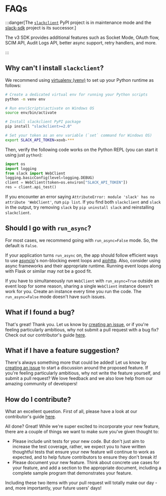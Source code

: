 # FAQs

:::danger[The [`slackclient`](https://pypi.org/project/slackclient/) PyPI project is in maintenance mode and the [slack-sdk](https://pypi.org/project/slack-sdk/) project is its successor.] 

The v3 SDK provides additional features such as Socket Mode, OAuth flow, SCIM API, Audit Logs API, better async support, retry handlers, and more.

:::

## Why can't I install `slackclient`?

We recommend using [virtualenv (venv)](https://docs.python.org/3/tutorial/venv.html) to set up your
Python runtime as follows:

``` bash
# Create a dedicated virtual env for running your Python scripts
python -m venv env

# Run env\Scripts\activate on Windows OS
source env/bin/activate

# Install slackclient PyPI package
pip install "slackclient>=2.0"

# Set your token as an env variable (`set` command for Windows OS)
export SLACK_API_TOKEN=xoxb-***
```

Then, verify the following code works on the Python REPL (you can start it using just `python`):

``` python
import os
import logging
from slack import WebClient
logging.basicConfig(level=logging.DEBUG)
client = WebClient(token=os.environ["SLACK_API_TOKEN"])
res = client.api_test()
```

If you encounter an error saying
`AttributeError: module 'slack' has no attribute 'WebClient'`, run
`pip list`. If you find both `slackclient` and `slack` in the output,
try removing `slack` by `pip uninstall slack` and reinstalling
`slackclient`.

## Should I go with `run_async`?

For most cases, we recommend going with `run_async=False` mode. So, the default is `False`.

If your application turns `run_async` on, the app should follow efficient ways to use [asyncio](https://docs.python.org/3/library/asyncio.html)'s non-blocking event loops and [aiohttp](https://docs.aiohttp.org/en/stable/). Also, consider using async frameworks and their appropriate runtime. Running event loops along with Flask or similar may not be a good fit.

If you have to simultaneously run `WebClient` with `run_async=True` outside an event loop for some reason, sharing a single `WebClient` instance doesn't work for you. Create an instance every time you run the code. The `run_async=False` mode doesn't have such issues.

## What if I found a bug?

That's great! Thank you. Let us know by [creating an issue](https://github.com/slackapi/python-slack-sdk/issues/new/choose), or if you're feeling particularly ambitious, why not submit a pull request with a bug fix? Check out our contributor's guide [here](https://github.com/SlackAPI/python-slack-sdk/blob/main/.github/contributing.md).

## What if I have a feature suggestion?

There's always something more that could be added! Let us know by [creating an issue](https://github.com/slackapi/python-slack-sdk/issues/new/choose) to start a discussion around the proposed feature. If you're feeling particularly ambitious, why not write the feature yourself, and submit a pull request? We love feedback and we also love help from our amazing community of developers!

## How do I contribute?

What an excellent question. First of all, please have a look at our
contributor's guide [here](https://github.com/SlackAPI/python-slack-sdk/blob/main/.github/contributing.md).

All done? Great! While we're super excited to incorporate your new feature, there are a couple of things we want to make sure you've given thought to:
* Please include unit tests for your new code. But don't just aim to increase the test coverage, rather, we expect you to have written thoughtful tests that ensure your new feature will continue to work as expected, and to help future contributors to ensure they don't break it!
* Please document your new feature. Think about concrete use cases for your feature, and add a section to the appropriate document, including a complete sample program that demonstrates your feature.

Including these two items with your pull request will totally make our day - and, more importantly, your future users' days!
